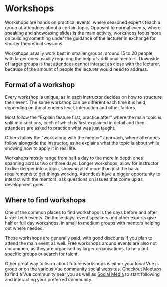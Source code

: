 # Workshops
 Workshops are hands on practical events, where seasoned experts teach a group of attendees about a certain topic. Opposed to normal events, where speaking and showcasing slides is the main activity, workshops focus more on building something under the guidance of the lecturer in exchange for shorter theoretical sessions.
 
 Workshops usually work best in smaller groups, around 15 to 20 people, with larger ones usually requiring the help of additional mentors. Downside of larger groups is that attendees cannot interact as close with the lecturer, because of the amount of people the lecturer would need to address.
  
## Format of a workshop
Every workshop is unique, as in each instructor decides on how to structure their event. The same workshop can be different each time it is held, depending on the attendees level, interaction and other factors.

Most follow the "Explain feature first, practice after" where the main topic is split into sections, each of which is first explained in detail and then attendees are asked to practice what was just taught.

Others follow the "work along with the mentor" approach, where attendees follow alongside the instructor, as he explains what the topic is about while showing how to apply it in real life.

Workshops mostly range from half a day to the more in depth ones spanning across two or three days. Longer workshops, allow for instructor to dive deeper into a topic, showing allot more than just the basic requirements to get things working. Attendees have a bigger opportunity to interact with the mentors, ask questions on issues that come up as development goes.

## Where to find workshops
One of the common places to find workshops is the days before and after larger tech events. On those days, event speakers and other experts give half or full day workshops, in small to medium groups with mentors helping out where needed.

These workshops are generally paid, with good discounts if you plan to attend the main event as well. Free workshops around events are also not uncommon, as they are organised by larger organisations, to help out specific groups or search for talent.

Other great way to learn about future workshops is either your local Vue.js group or on the various Vue community social websites. Checkout [Meetups](../community/meetups.md) to find a Vue community near you as well as [Social Media](../community/social-media.md) to start following and interacting your preferred community.
